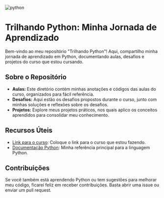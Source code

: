 ![python](https://imgs.search.brave.com/CrUkKp-xZqx1flK5jZSoEf9XSyQBlIC2srieVfkpTps/rs:fit:860:0:0/g:ce/aHR0cHM6Ly93d3cu/bG9nby53aW5lL2Ev/bG9nby9QeXRob25f/KHByb2dyYW1taW5n/X2xhbmd1YWdlKS9Q/eXRob25fKHByb2dy/YW1taW5nX2xhbmd1/YWdlKS1Mb2dvLndp/bmUuc3Zn.svg) 
# Trilhando Python: Minha Jornada de Aprendizado

Bem-vindo ao meu repositório "Trilhando Python"! Aqui, compartilho minha jornada de aprendizado em Python, documentando aulas, desafios e projetos do curso que estou cursando.

## Sobre o Repositório

- **Aulas:** Este diretório contém minhas anotações e códigos das aulas do curso, organizados para fácil referência.
- **Desafios:** Aqui estão os desafios propostos durante o curso, junto com minhas soluções e reflexões sobre os desafios.
- **Projetos:** Explore meus projetos práticos, nos quais aplico os conceitos aprendidos para consolidar meu conhecimento.

## Recursos Úteis

- [Link para o curso](https://www.udemy.com/course/python-3-do-zero-ao-avancado/): Coloque o link para o curso que estou fazendo.
- [Documentação Python](https://docs.python.org/3/): Minha referência principal para a linguagem Python.

## Contribuições

Se você também está aprendendo Python ou tem sugestões para melhorar meu código, ficarei feliz em receber contribuições. Basta abrir uma issue ou enviar um pull request.


